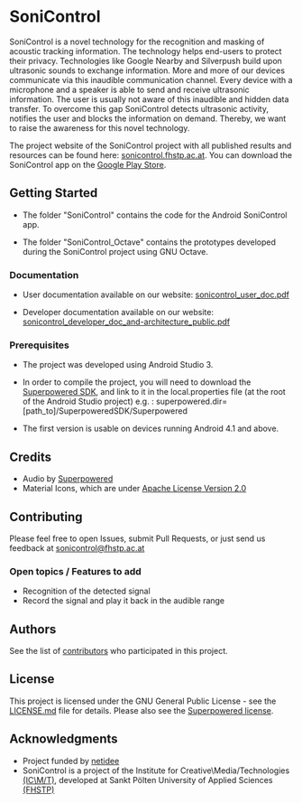 # SoniControl

SoniControl is a novel technology for the recognition and masking of acoustic tracking information. The technology helps end-users to protect their privacy. Technologies like Google Nearby and Silverpush build upon ultrasonic sounds to exchange information. More and more of our devices communicate via this inaudible communication channel. Every device with a microphone and a speaker is able to send and receive ultrasonic information. The user is usually not aware of this inaudible and hidden data transfer. To overcome this gap SoniControl detects ultrasonic activity, notifies the user and blocks the information on demand. Thereby, we want to raise the awareness for this novel technology.

The project website of the SoniControl project with all published results and resources can be found here: [sonicontrol.fhstp.ac.at](https://sonicontrol.fhstp.ac.at). You can download the SoniControl app on the [Google Play Store](https://play.google.com/store/apps/details?id=at.ac.fhstp.sonicontrol).	


## Getting Started

* The folder "SoniControl" contains the code for the Android SoniControl app.

* The folder "SoniControl_Octave" contains the prototypes developed during the SoniControl project using GNU Octave.

### Documentation

* User documentation available on our website: [sonicontrol_user_doc.pdf](https://sonicontrol.fhstp.ac.at/wp-content/uploads/2017/07/sonicontrol_user_doc.pdf)

* Developer documentation available on our website: [sonicontrol_developer_doc_and-architecture_public.pdf](https://sonicontrol.fhstp.ac.at/wp-content/uploads/2017/07/sonicontrol_developer_doc_and-architecture_public.pdf)

### Prerequisites

* The project was developed using Android Studio 3.

* In order to compile the project, you will need to download the [Superpowered SDK](https://superpowered.com/), and link to it in the local.properties file (at the root of the Android Studio project)
e.g. : superpowered.dir=[path_to]/SuperpoweredSDK/Superpowered

* The first version is usable on devices running Android 4.1 and above.

## Credits

* Audio by [Superpowered](https://www.superpowered.com/)
* Material Icons, which are under [Apache License Version 2.0](https://www.apache.org/licenses/LICENSE-2.0.txt)

## Contributing

Please feel free to open Issues, submit Pull Requests, or just send us feedback at sonicontrol@fhstp.ac.at

### Open topics / Features to add

* Recognition of the detected signal
* Record the signal and play it back in the audible range


## Authors

See the list of [contributors](https://sonicontrol.fhstp.ac.at/#team) who participated in this project.

## License

This project is licensed under the GNU General Public License - see the [LICENSE.md](LICENSE.md) file for details. Please also see the [Superpowered license](Superpowered_license.md).

## Acknowledgments

* Project funded by [netidee](https://www.netidee.at/)
* SoniControl is a project of the Institute for Creative\Media/Technologies [(IC\M/T)](https://icmt.fhstp.ac.at), developed at Sankt Pölten University of Applied Sciences [(FHSTP)](https://www.fhstp.ac.at/en)
